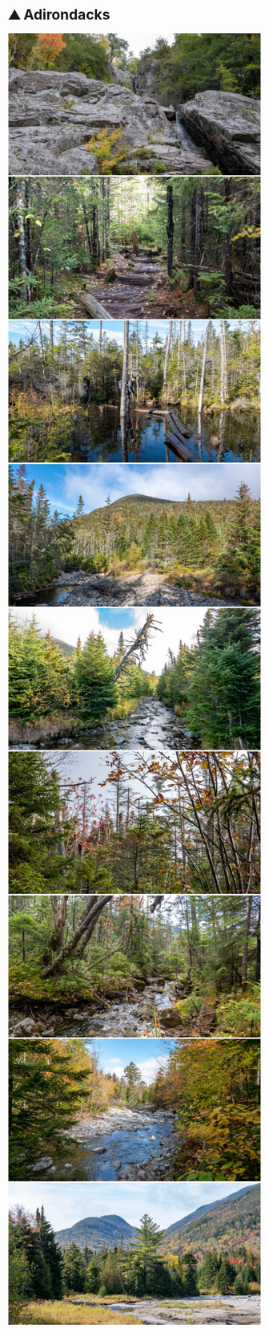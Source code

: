 # ⛰ Adirondacks

[![P2650410](/photos/hd/P2650410.jpg)](/photos/P2650410.md)
[![P2650428](/photos/hd/P2650428.jpg)](/photos/P2650428.md)
[![P2650433](/photos/hd/P2650433.jpg)](/photos/P2650433.md)
[![P2650438](/photos/hd/P2650438.jpg)](/photos/P2650438.md)
[![P2650440](/photos/hd/P2650440.jpg)](/photos/P2650440.md)
[![P2650455](/photos/hd/P2650455.jpg)](/photos/P2650455.md)
[![P2650465](/photos/hd/P2650465.jpg)](/photos/P2650465.md)
[![P2650498](/photos/hd/P2650498.jpg)](/photos/P2650498.md)
[![P2650505](/photos/hd/P2650505.jpg)](/photos/P2650505.md)
